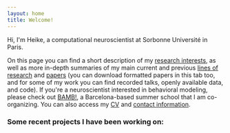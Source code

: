 ```yaml
---
layout: home
title: Welcome!
---
```


Hi, I'm Heike, a computational neuroscientist at Sorbonne Université in Paris. 

On this page you can find a short description of my [research interests](https://heikestein.github.io/about), as well as more in-depth summaries of my main current and previous [lines of research](https://heikestein.github.io/projects) and [papers](https://heikestein.github.io/papers) (you can download formatted papers in this tab too, and for some of my work you can find recorded talks, openly available data, and code). If you're a neuroscientist interested in behavioral modeling, please check out [BAMB!](https://heikestein.github.io/bamb), a Barcelona-based summer school that I am co-organizing. You can also access my [CV](https://heikestein.github.io/cv) and [contact information](https://heikestein.github.io/contact).

### Some recent projects I have been working on:
